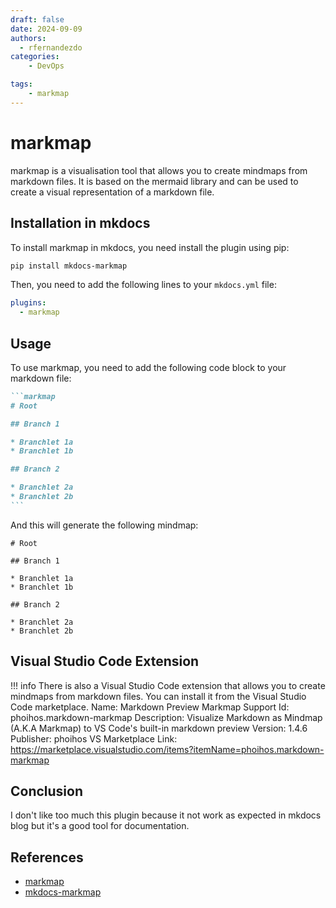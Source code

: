 ```yaml
---
draft: false
date: 2024-09-09
authors:
  - rfernandezdo
categories:
    - DevOps

tags:
    - markmap
---
```


# markmap

markmap is a visualisation tool that allows you to create mindmaps from markdown files. It is based on the mermaid library and can be used to create a visual representation of a markdown file.

## Installation in mkdocs

To install markmap in mkdocs, you need install the plugin using pip:

```bash
pip install mkdocs-markmap
```

Then, you need to add the following lines to your `mkdocs.yml` file:

```yaml
plugins:
  - markmap
```

## Usage

To use markmap, you need to add the following code block to your markdown file:

````markdown
```markmap	
# Root

## Branch 1

* Branchlet 1a
* Branchlet 1b

## Branch 2

* Branchlet 2a
* Branchlet 2b
```
````

And this will generate the following mindmap:

```markmap
# Root

## Branch 1

* Branchlet 1a
* Branchlet 1b

## Branch 2

* Branchlet 2a
* Branchlet 2b
```

## Visual Studio Code Extension

!!! info There is also a Visual Studio Code extension that allows you to create mindmaps from markdown files. You can install it from the Visual Studio Code marketplace.
    Name: Markdown Preview Markmap Support
    Id: phoihos.markdown-markmap
    Description: Visualize Markdown as Mindmap (A.K.A Markmap) to VS Code's built-in markdown preview
    Version: 1.4.6
    Publisher: phoihos
    VS Marketplace Link: https://marketplace.visualstudio.com/items?itemName=phoihos.markdown-markmap

## Conclusion

I don't like too much this plugin because it not work as expected in mkdocs blog but it's a good tool for documentation.

## References

- [markmap](https://markmap.js.org/)
- [mkdocs-markmap](https://github.com/markmap/mkdocs-markmap)